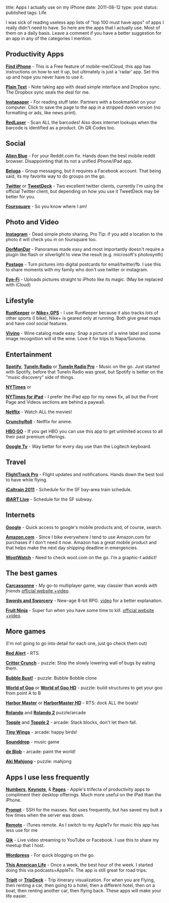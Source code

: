 title: Apps I actually use on my iPhone
date: 2011-08-12
type: post
status: published
tags: Life


I was sick of reading useless app lists of "top 100 must have apps" of apps I really didn't need to have. So here are the apps that I actually use. Most of them on a daily basis. Leave a comment if you have a better suggestion for an app in any of the categories I mention. 


## Productivity Apps

**[Find iPhone](http://itunes.apple.com/us/app/find-my-iphone/id376101648?mt=8&uo=4&partnerId=30&siteID=A78DAlWI4Vw)** - This is a Free feature of mobile-me/iCloud, this app has instructions on how to set it up, but ultimately is just a 'radar' app. Set this up and hope you never have to use it.

**[Plain Text](http://itunes.apple.com/us/app/plaintext-dropbox-text-editing/id391254385?mt=8&uo=4&partnerId=30&siteID=A78DAlWI4Vw)** - Note taking app with dead simple interface and Dropbox sync. The Dropbox sync seals the deal for me.

**[Instapaper](http://itunes.apple.com/us/app/instapaper/id288545208?mt=8&uo=4&partnerId=30&siteID=A78DAlWI4Vw)** - For reading stuff later. Partners with a bookmarklet on your computer. Click to save the page to the app in a stripped down version (no formatting or ads, like news print).

**[RedLaser](http://itunes.apple.com/us/app/redlaser-barcode-scanner-qr/id312720263?mt=8&uo=4&partnerId=30&siteID=A78DAlWI4Vw)** - Scan ALL the barcodes! Also does internet lookups when the barcode is identified as a product. Oh QR Codes too. 


## Social

**[Alien Blue](http://itunes.apple.com/us/app/alien-blue-reddit-client-unofficial/id370144106?mt=8&uo=4&partnerId=30&siteID=A78DAlWI4Vw)** - For your Reddit.com fix. Hands down the best mobile reddit browser. Disappointing that its not a unified iPhone/iPad app.

**[Beluga](http://itunes.apple.com/us/app/beluga/id396989400?mt=8&uo=4&partnerId=30&siteID=A78DAlWI4Vw)** - Group messaging, but it requires a Facebook account. That being said, its my favorite way to do  groups on the go.

**[Twitter](http://itunes.apple.com/us/app/twitter/id333903271?mt=8&uo=4&partnerId=30&siteID=A78DAlWI4Vw)** or **[TweetDeck](http://itunes.apple.com/us/app/tweetdeck/id429654148?mt=8&uo=4&partnerId=30&siteID=A78DAlWI4Vw)** - Two excellent twitter clients, currently I'm using the official Twitter client, but depending on how you use it TweetDeck may be better for you.

**[Foursquare](http://itunes.apple.com/us/app/foursquare/id306934924?mt=8&uo=4&partnerId=30&siteID=A78DAlWI4Vw)** - So you know where I am! 

## Photo and Video


**[Instagram](http://itunes.apple.com/us/app/instagram/id389801252?mt=8&uo=4&partnerId=30&siteID=A78DAlWI4Vw)** - Dead simple photo sharing. Pro Tip: if you add a location to the photo it will check you in on foursquare too.

**[DerManDar](http://itunes.apple.com/us/app/dermandar/id441183050?mt=8&uo=4&partnerId=30&siteID=A78DAlWI4Vw)** - Panoramas made easy and most importantly doesn't require a plugin like flash or silverlight to view the result (e.g. microsoft's photosynth)

**[Postage](http://itunes.apple.com/us/app/postage-postcards/id312231322?mt=8&uo=4&partnerId=30&siteID=A78DAlWI4Vw)** - Turn pictures into digital postcards for email/twitter/fb. I use this to share moments with my family who don't use twitter or instagram.

**[Eye-Fi](http://itunes.apple.com/us/app/eye-fi/id306011124?mt=8&uo=4&partnerId=30&siteID=A78DAlWI4Vw)** - Uploads pictures straight to iPhoto like its magic. (May be replaced with iCloud) 


## Lifestyle

**[RunKeeper](http://itunes.apple.com/us/app/runkeeper/id300235330?mt=8&uo=4&partnerId=30&siteID=A78DAlWI4Vw)** or **[Nike+ GPS](http://itunes.apple.com/us/app/nike-gps/id387771637?mt=8&uo=4&partnerId=30&siteID=A78DAlWI4Vw)** - I use RunKeeper because it also tracks _lots_ of other sports (I bike), Nike+ is geared only at running. Both give great maps and have cool social features.

**[Vivino](http://itunes.apple.com/us/app/vivino/id414461255?mt=8&uo=4&partnerId=30&siteID=A78DAlWI4Vw)** - Wine catalog made easy. Snap a picture of a wine label and some image recognition will id the wine. Love it for trips to Napa/Sonoma. 


## Entertainment

**[Spotify](http://itunes.apple.com/us/app/spotify/id324684580?mt=8&uo=4&partnerId=30&siteID=A78DAlWI4Vw)**, **[TuneIn Radio](http://itunes.apple.com/us/app/tunein-radio/id418987775?mt=8&uo=4&partnerId=30&siteID=A78DAlWI4Vw)** or **[TuneIn Radio Pro](http://itunes.apple.com/us/app/tunein-radio-pro/id319295332?mt=8&uo=4&partnerId=30&siteID=A78DAlWI4Vw)** - Music on the go. Just started with Spotify, before that TuneIn Radio was great, but Spotify is better on the "music discovery" side of things.

**[NYTimes](http://itunes.apple.com/us/app/nytimes/id284862083?mt=8&uo=4&partnerId=30&siteID=A78DAlWI4Vw)** or 

**[NYTimes for iPad](http://itunes.apple.com/us/app/nytimes-for-ipad/id357066198?mt=8&uo=4&partnerId=30&siteID=A78DAlWI4Vw)** - I prefer the iPad app for my news fix, all but the Front Page and Videos sections are behind a paywall.

**[Netflix](http://itunes.apple.com/us/app/netflix/id363590051?mt=8&uo=4&partnerId=30&siteID=A78DAlWI4Vw)** - Watch ALL the movies!

**[CrunchyRoll](http://itunes.apple.com/us/app/crunchyroll-watch-anime-drama/id329913454?mt=8&uo=4&partnerId=30&siteID=A78DAlWI4Vw)** - Netflix for anime.

**[HBO GO](http://itunes.apple.com/us/app/hbo-go/id429775439?mt=8&uo=4&partnerId=30&siteID=A78DAlWI4Vw)** - If you get HBO you can use this app to get unlimited access to all their past premium offerings.

**[Google Tv](http://itunes.apple.com/us/app/google-tv-remote/id422137859?mt=8&uo=4&partnerId=30&siteID=A78DAlWI4Vw)** - Way better for every day use than the Logitech keyboard. 


## Travel

**[FlightTrack Pro](http://itunes.apple.com/us/app/id302325893?mt=8&uo=4&partnerId=30&siteID=A78DAlWI4Vw)** - Flight updates and notifications. Hands down the best tool to have while flying.

**[iCaltrain 2011](http://itunes.apple.com/us/app/icaltrain-caltrain-2011/id292281611?mt=8&uo=4&partnerId=30&siteID=A78DAlWI4Vw)** - Schedule for the SF bay-area train schedule.

**[iBART Live](http://itunes.apple.com/us/app/ibart-free/id288656960?mt=8&uo=4&partnerId=30&siteID=A78DAlWI4Vw)** - Schedule for the SF subway. 


## Internets

**[Google](http://itunes.apple.com/us/app/google-search/id284815942?mt=8&uo=4&partnerId=30&siteID=A78DAlWI4Vw)** - Quick access to google's mobile products and, of course, search.

**[Amazon.com](http://itunes.apple.com/us/app/amazon-mobile/id297606951?mt=8&uo=4&partnerId=30&siteID=A78DAlWI4Vw)** - Since I bike everywhere I tend to use Amazon.com for purchases if I don't need it _now_. Amazon has a great mobile product and that helps make the next day shipping deadline in emergencies.

**[WootWatch](http://itunes.apple.com/us/app/wootwatch/id288946910?mt=8&uo=4&partnerId=30&siteID=A78DAlWI4Vw)** - Need to check woot.com on the go. I'm a graphic-t addict! 


## The best games

**[Carcassonne](http://itunes.apple.com/us/app/carcassonne/id375295479?mt=8&uo=4&partnerId=30&siteID=A78DAlWI4Vw)** - My go-to multiplayer game, way classier than _words with friends_ [official website +video](http://carcassonneapp.com/).

**[Swords and Sworcery](http://itunes.apple.com/us/app/superbrothers-sword-sworcery/id424912055?mt=8&uo=4&partnerId=30&siteID=A78DAlWI4Vw)** - New-age 8-bit RPG. [video](http://vimeo.com/10066962) for a better explanation.

**[Fruit Ninja](http://itunes.apple.com/us/app/fruit-ninja/id362949845?mt=8&uo=4&partnerId=30&siteID=A78DAlWI4Vw)** - Super fun when you have some time to kill. [official website +video](http://www.fruitninja.com/). 


## More games

(I'm not going to go into detail for each one, just go check them out)

**[Red Alert](http://itunes.apple.com/us/app/command-conquer-red-alert/id333225329?mt=8&uo=4&partnerId=30&siteID=A78DAlWI4Vw)** - RTS

**[Critter Crunch](http://itunes.apple.com/us/app/critter-crunch/id296708255?mt=8&uo=4&partnerId=30&siteID=A78DAlWI4Vw)** - puzzle: Stop the slowly lowering wall of bugs by eating them.

**[Bubble Bust!](http://itunes.apple.com/us/app/bubble-bust!/id407998895?mt=8&uo=4&partnerId=30&siteID=A78DAlWI4Vw)** - puzzle: Bubble Bobble clone

**[World of Goo](http://itunes.apple.com/us/app/world-of-goo/id415997203?mt=8&uo=4&partnerId=30&siteID=A78DAlWI4Vw)** or **[World of Goo HD](http://itunes.apple.com/us/app/world-of-goo-hd/id401301276?mt=8&uo=4&partnerId=30&siteID=A78DAlWI4Vw)** - puzzle: build structures to get your goo from point A to B

**[Harbor Master](http://itunes.apple.com/us/app/harbor-master/id313014213?mt=8&uo=4&partnerId=30&siteID=A78DAlWI4Vw)** or **[HarborMaster HD](http://itunes.apple.com/us/app/harbor-master-hd/id363658120?mt=8&uo=4&partnerId=30&siteID=A78DAlWI4Vw)** - RTS: dock ALL the boats!

**[Rolando](http://itunes.apple.com/us/app/rolando/id299461156?mt=8&uo=4&partnerId=30&siteID=A78DAlWI4Vw)** and **[Rolando 2](http://itunes.apple.com/us/app/rolando-2-quest-for-golden/id321084051?mt=8&uo=4&partnerId=30&siteID=A78DAlWI4Vw)** puzzle/arcade

**[Topple](http://itunes.apple.com/us/app/topple/id293620666?mt=8&uo=4&partnerId=30&siteID=A78DAlWI4Vw)** and **[Topple 2](http://itunes.apple.com/us/app/topple-2/id307196801?mt=8&uo=4&partnerId=30&siteID=A78DAlWI4Vw)** - arcade: Stack blocks, don't let them fall.

**[Tiny Wings](http://itunes.apple.com/us/app/tiny-wings/id417817520?mt=8&uo=4&partnerId=30&siteID=A78DAlWI4Vw)** - arcade: happy birds!

**[Sounddrop](http://itunes.apple.com/us/app/soundrop/id364871590?mt=8&uo=4&partnerId=30&siteID=A78DAlWI4Vw)** - music game

**[de Blob](http://itunes.apple.com/us/app/de-blob/id285126469?mt=8&uo=4&partnerId=30&siteID=A78DAlWI4Vw)** - arcade: paint the world!

**[Aki Mahjong](http://itunes.apple.com/us/app/aki-mahjong/id284539927?mt=8&uo=4&partnerId=30&siteID=A78DAlWI4Vw)** - puzzle: mahjong 


## Apps I use less frequently

**[Numbers](http://itunes.apple.com/us/app/numbers/id361304891?mt=8&uo=4&partnerId=30&siteID=A78DAlWI4Vw)**, **[Keynote](http://itunes.apple.com/us/app/keynote/id361285480?mt=8&uo=4&partnerId=30&siteID=A78DAlWI4Vw)**, & **[Pages](http://itunes.apple.com/us/app/pages/id361309726?mt=8&uo=4&partnerId=30&siteID=A78DAlWI4Vw)** - Apple's trifecta of productivity apps to compliment their desktop offerings. Much more useful on the iPad than the iPhone.

**[Prompt](http://itunes.apple.com/us/app/prompt/id421507115?mt=8&uo=4&partnerId=30&siteID=A78DAlWI4Vw)** - SSH for the masses. Not uses frequently, but has saved my butt a few times when the server was down.

**[Remote](http://itunes.apple.com/us/app/remote/id284417350?mt=8&uo=4&partnerId=30&siteID=A78DAlWI4Vw)** - iTunes remote. As I switch to my AppleTv for music this app has less use for me

**[Qik](http://itunes.apple.com/us/app/qik-video/id439715497?mt=8&uo=4&partnerId=30&siteID=A78DAlWI4Vw)** - Live video streaming to YouTube or Facebook. I use this to share my meetup that I host.

**[Wordpress](http://itunes.apple.com/us/app/wordpress/id335703880?mt=8&uo=4&partnerId=30&siteID=A78DAlWI4Vw)** - For quick blogging on the go.

**[This American Life](http://itunes.apple.com/us/app/this-american-life/id348530331?mt=8&uo=4&partnerId=30&siteID=A78DAlWI4Vw)** - Once a week, the best hour of the week. I started doing this via podcasts+AppleTv. The app is still great for road trips.

**[TripIt](http://itunes.apple.com/us/app/tripit-travel-organizer/id311035142?mt=8&uo=4&partnerId=30&siteID=A78DAlWI4Vw)** or **[TripDeck](http://itunes.apple.com/us/app/id338048730?mt=8&uo=4&partnerId=30&siteID=A78DAlWI4Vw)** - Trip itinerary visualization. For when you are Flying, then renting a car, then going to a hotel, then a different hotel, then on a boat, then renting another car, then flying back. These apps will make your life easier. 
